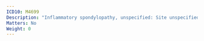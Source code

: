 ```yaml
---
ICD10: M4699
Description: "Inflammatory spondylopathy, unspecified: Site unspecified"
Matters: No
Weight: 0
---
```

